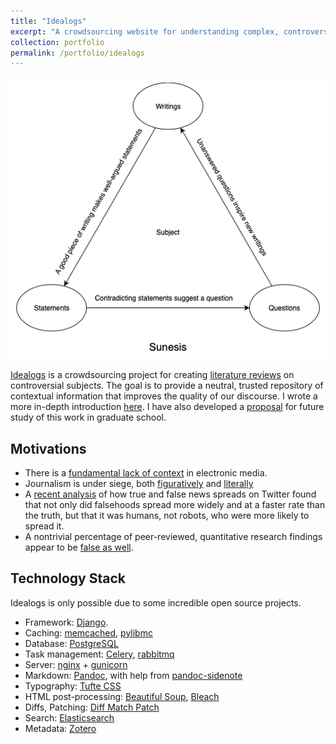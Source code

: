 ```yaml
---
title: "Idealogs"
excerpt: "A crowdsourcing website for understanding complex, controversial topics.<br/><img src='/images/sunesis.png'>"
collection: portfolio
permalink: /portfolio/idealogs
---
```


<img src='/images/sunesis.png'><br/>

[Idealogs](https://www.idealogs.org) is a crowdsourcing project for creating [literature reviews](https://www.idealogs.org/@Enderx0) on controversial subjects.  The goal is to provide a neutral, trusted repository of contextual information that improves the quality of our discourse.  I wrote a more in-depth introduction [here](https://www.idealogs.org/@0x0). I have also developed a [proposal](http://tyfried.github.io/files/discourse.pdf) for future study of this work in graduate school.

## Motivations

* There is a [fundamental lack of context](https://en.wikipedia.org/wiki/Amusing_Ourselves_to_Death) in electronic media.  
* Journalism is under siege, both [figuratively](https://issues.org/journalism-under-attack/) and [literally](https://www.nytimes.com/2018/10/11/world/americas/journalists-killed.html)
* A [recent analysis](https://www.nature.com/articles/d41586-018-02934-x) of how true and false news spreads on Twitter found that not only did falsehoods spread more widely and at a faster rate than the truth, but that it was humans, not robots, who were more likely to spread it.
* A nontrivial percentage of peer-reviewed, quantitative research findings appear to be [false as well](https://blog.communitydata.cc/a-proposal-to-mitigate-false-discovery-in-cscw-research/).

## Technology Stack

Idealogs is only possible due to some incredible open source projects.

* Framework: [Django](https://www.djangoproject.com).
* Caching: [memcached](https://memcached.org), [pylibmc](http://sendapatch.se/projects/pylibmc/)
* Database: [PostgreSQL](https://www.postgresql.org)
* Task management: [Celery](http://www.celeryproject.org), [rabbitmq](https://www.rabbitmq.com)
* Server: [nginx](https://www.nginx.com) + [gunicorn](https://gunicorn.org)
* Markdown: [Pandoc](https://www.pandoc.org), with help from [pandoc-sidenote](https://github.com/jez/pandoc-sidenote)
* Typography: [Tufte CSS](https://github.com/edwardtufte/tufte-css)
* HTML post-processing: [Beautiful Soup](https://www.crummy.com/software/BeautifulSoup/), [Bleach](https://github.com/mozilla/bleach)
* Diffs, Patching: [Diff Match Patch](https://github.com/google/diff-match-patch)
* Search: [Elasticsearch](https://github.com/elastic/elasticsearch)
* Metadata: [Zotero](https://github.com/zotero/translation-server)

<!-- ## Motivation

### Mistakes

The saying goes: *we learn from our mistakes*.  Yet online knowledge communities seem to focus more on broadcasting conclusions, and less the mistakes, disputes, and bad ideas that directly led to them.  This makes sense: if your goal as a community is to accumulate knowledge as efficiently as possible, then presenting errant thoughts will necessarily distract the audience away from your message.  But if your goal is to accumulate **understanding**, then these missteps require a mechanism for greater visibility.


### Discourse

The state of public discourse is unhealthy at best.  Some examples:
* Journalism is under siege, both [figuratively](https://issues.org/journalism-under-attack/) and [literally](https://www.nytimes.com/2018/10/11/world/americas/journalists-killed.html).
* A [recent analysis](https://www.nature.com/articles/d41586-018-02934-x) of how true and false news spreads on Twitter found that not only did falsehoods spread more widely and at a faster rate than the truth, but that it was humans, not robots, who were more likely to spread it.
* A nontrivial percentage of peer-reviewed, quantitative research findings appear to be [false as well](https://blog.communitydata.cc/a-proposal-to-mitigate-false-discovery-in-cscw-research/).

In each of these crises, I see an opportunity for an unbiased collection of contextual information to make a difference: for the news industry, a vehicle to showcase quality journalism; for social media, a home for more nuanced discussions in search of truth; and for academia, a place for the digestion of intricate concepts. What I am suggesting is not a replacement for these mediums, but rather a mechanism for placing them in their proper context.

## Model
I believe that all contextual information can roughly be categorized as
* **writings**, the creative work that we produce to try to make sense of the world;
* **statements**, the subsequent claims we derive from these writings; and
* **questions**, the unknowns arising when two or more of these statements directly contradict.

These three categories reinforce each other: writings argue towards particular statements, contradicting statements suggest a particular question, and unanswered questions inspire new writings.  Together, they form a cycle (see above) which captures how complex ideas evolve within communities of inquiry. -->
